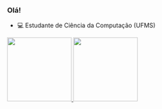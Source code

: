 ### Olá!

- 💻 Estudante de Ciência da Computação (UFMS)

<div>
  <a href="https://github.com/camilavitoriacosta">
  <img height="150em" src="https://github-readme-stats.vercel.app/api?username=camilavitoriacosta&show_icons=true&theme=dracula&include_all_commits=true&count_private=true"/>
  <img height="150em" src="https://github-readme-stats.vercel.app/api/top-langs/?username=camilavitoriacosta&layout=compact&langs_count=7&theme=dracula"/>
</div>

##
  
<!--
**camilavitoriacosta/camilavitoriacosta** is a ✨ _special_ ✨ repository because its `README.md` (this file) appears on your GitHub profile.

Here are some ideas to get you started:

- 🔭 I’m currently working on ...
- 🌱 I’m currently learning ...
- 👯 I’m looking to collaborate on ...
- 🤔 I’m looking for help with ...
- 💬 Ask me about ...
- 📫 How to reach me: ...
- 😄 Pronouns: ...
- ⚡ Fun fact: ...
-->
